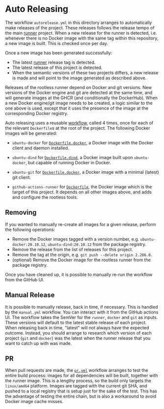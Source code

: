 # Auto Releasing

The workflow `autorelease.yml` in this directory arranges to automatically make
releases of the project. These releases follows the release tempo of the main
[runner] project. When a new release for the runner is detected, i.e. whenever
there is no Docker image with the same tag within this repository, a new image
is built. This is checked once per day.

Once a new image has been generated successfully:

+ The latest [runner] release tag is detected.
+ The latest release of this project is detected.
+ When the semantic versions of these two projects differs, a new release is
  made and will point to the image generated as described above.

Releases of the rootless runner depend on Docker and git versions. New versions
of the Docker engine and git are detected at the same time, and will generate
images at the GHCR (and conditionally the DockerHub). When a new Docker
engine/git image needs to be created, a logic similar to the one above is used,
except that it uses the presence of the image at the corresponding Docker
registry.

Auto releasing uses a reusable [workflow](./_release.yml), called 4 times, once
for each of the relevant `Dockerfile`s at the root of the project. The following
Docker images will be generated:

+ `ubuntu-docker` for [`Dockerfile.docker`](../../Dockerfile.docker), a Docker
  image with the Docker client and daemon installed.
+ `ubuntu-dind` for [`Dockerfile.dind`](../../Dockerfile.dind), a Docker image
  built upon `ubuntu-docker`, but capable of running Docker in Docker.
+ `ubuntu-git` for [`Dockerfile.docker`](../../Dockerfile.git), a Docker image
  with a minimal (latest) git client.
+ `github-actions-runner` for [`Dockerfile`](../../Dockerfile), the Docker image
  which is the target of this project. It depends on all other images above, and
  adds and configure the rootless tools.

  [runner]: https://github.com/actions/runner/releases

## Removing

If you wanted to manually re-create all images for a given release, perform the
following operations:

+ Remove the Docker images tagged with a version number, e.g.
  `ubuntu-docker:20.10.12`, `ubuntu-dind:20.10.12` from the package registry.
+ Remove the release from the list of releases for this project.
+ Remove the tag at the origin, e.g. `git push --delete origin 2.286.0`.
+ (optional) Remove the Docker image for the rootless runner from the package
  registry.

Once you have cleaned up, it is possible to manually re-run the workflow from
the GitHub UI.

## Manual Release

It is possible to manually release, back in time, if necessary. This is handled
by the `manual.yml` workflow. You can interact with it from the GitHub actions
UI. The workflow takes the SemVer for the `runner`, `docker` and `git` as
inputs. These versions will default to the latest stable release of each
project. When releasing back in time, "latest" will not always have the expected
outcome. Instead, you should arrange to research which version of each project
(`git` and `docker`) was the latest when the runner release that you want to
catch up with was made.

## PR

When pull requests are made, the [`pr.yml`](./pr.yml) workflow arranges to test
the entire build process: images for all dependencies will be built, together
with the runner image. This is a lengthy process, so the build only targets the
`linux/amd64` platform. Images are tagged with the current git SHA, and pushed
to a local registry that is setup just for the sake of the test. This has the
advantage of testing the entire chain, but is also a workaround to avoid Docker
image cache misses.

